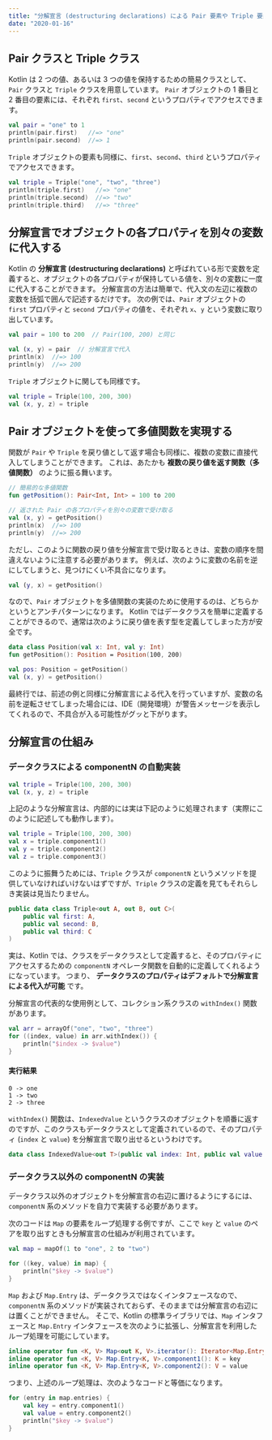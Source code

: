 ```yaml
---
title: "分解宣言 (destructuring declarations) による Pair 要素や Triple 要素の分解"
date: "2020-01-16"
---
```


Pair クラスと Triple クラス
----

Kotlin は 2 つの値、あるいは 3 つの値を保持するための簡易クラスとして、`Pair` クラスと `Triple` クラスを用意しています。
`Pair` オブジェクトの 1 番目と 2 番目の要素には、それぞれ `first`、`second` というプロパティでアクセスできます。

```kotlin
val pair = "one" to 1
println(pair.first)   //=> "one"
println(pair.second)  //=> 1
```

`Triple` オブジェクトの要素も同様に、`first`、`second`、`third` というプロパティでアクセスできます。

```kotlin
val triple = Triple("one", "two", "three")
println(triple.first)   //=> "one"
println(triple.second)  //=> "two"
println(triple.third)   //=> "three"
```


分解宣言でオブジェクトの各プロパティを別々の変数に代入する
----

Kotlin の **分解宣言 (destructuring declarations)** と呼ばれている形で変数を定義すると、オブジェクトの各プロパティが保持している値を、別々の変数に一度に代入することができます。
分解宣言の方法は簡単で、代入文の左辺に複数の変数を括弧で囲んで記述するだけです。
次の例では、`Pair` オブジェクトの `first` プロパティと `second` プロパティの値を、それぞれ `x`、`y` という変数に取り出しています。

```kotlin
val pair = 100 to 200  // Pair(100, 200) と同じ

val (x, y) = pair  // 分解宣言で代入
println(x)  //=> 100
println(y)  //=> 200
```

`Triple` オブジェクトに関しても同様です。

```kotlin
val triple = Triple(100, 200, 300)
val (x, y, z) = triple
```


Pair オブジェクトを使って多値関数を実現する
----

関数が `Pair` や `Triple` を戻り値として返す場合も同様に、複数の変数に直接代入してしまうことができます。
これは、あたかも **複数の戻り値を返す関数（多値関数）** のように振る舞います。

```kotlin
// 簡易的な多値関数
fun getPosition(): Pair<Int, Int> = 100 to 200

// 返された Pair の各プロパティを別々の変数で受け取る
val (x, y) = getPosition()
println(x)  //=> 100
println(y)  //=> 200
```

ただし、このように関数の戻り値を分解宣言で受け取るときは、変数の順序を間違えないように注意する必要があります。
例えば、次のように変数の名前を逆にしてしまうと、見つけにくい不具合になります。

```kotlin
val (y, x) = getPosition()
```

なので、`Pair` オブジェクトを多値関数の実装のために使用するのは、どちらかというとアンチパターンになります。
Kotlin ではデータクラスを簡単に定義することができるので、通常は次のように戻り値を表す型を定義してしまった方が安全です。

```kotlin
data class Position(val x: Int, val y: Int)
fun getPosition(): Position = Position(100, 200)

val pos: Position = getPosition()
val (x, y) = getPosition()
```

最終行では、前述の例と同様に分解宣言による代入を行っていますが、変数の名前を逆転させてしまった場合には、IDE（開発環境）が警告メッセージを表示してくれるので、不具合が入る可能性がグッと下がります。


分解宣言の仕組み
----

### データクラスによる componentN の自動実装

```kotlin
val triple = Triple(100, 200, 300)
val (x, y, z) = triple
```

上記のような分解宣言は、内部的には実は下記のように処理されます（実際にこのように記述しても動作します）。

```kotlin
val triple = Triple(100, 200, 300)
val x = triple.component1()
val y = triple.component2()
val z = triple.component3()
```

このように振舞うためには、`Triple` クラスが `componentN` というメソッドを提供していなければいけないはずですが、`Triple` クラスの定義を見てもそれらしき実装は見当たりません。

```kotlin
public data class Triple<out A, out B, out C>(
    public val first: A,
    public val second: B,
    public val third: C
)
```

実は、Kotlin では、クラスをデータクラスとして定義すると、そのプロパティにアクセスするための `componentN` オペレータ関数を自動的に定義してくれるようになっています。
つまり、 **データクラスのプロパティはデフォルトで分解宣言による代入が可能** です。

分解宣言の代表的な使用例として、コレクション系クラスの `withIndex()` 関数があります。

```kotlin
val arr = arrayOf("one", "two", "three")
for ((index, value) in arr.withIndex()) {
    println("$index -> $value")
}
```

#### 実行結果

```
0 -> one
1 -> two
2 -> three
```

`withIndex()` 関数は、`IndexedValue` というクラスのオブジェクトを順番に返すのですが、このクラスもデータクラスとして定義されているので、そのプロパティ (`index` と `value`) を分解宣言で取り出せるというわけです。

```kotlin
data class IndexedValue<out T>(public val index: Int, public val value: T)
```

### データクラス以外の componentN の実装

データクラス以外のオブジェクトを分解宣言の右辺に置けるようにするには、`componentN` 系のメソッドを自力で実装する必要があります。

次のコードは `Map` の要素をループ処理する例ですが、ここで `key` と `value` のペアを取り出すときも分解宣言の仕組みが利用されています。

```kotlin
val map = mapOf(1 to "one", 2 to "two")

for ((key, value) in map) {
    println("$key -> $value")
}
```

`Map` および `Map.Entry` は、データクラスではなくインタフェースなので、`componentN` 系のメソッドが実装されておらず、そのままでは分解宣言の右辺には置くことができません。
そこで、Kotlin の標準ライブラリでは、`Map` インタフェースと `Map.Entry` インタフェースを次のように拡張し、分解宣言を利用したループ処理を可能にしています。

```kotlin
inline operator fun <K, V> Map<out K, V>.iterator(): Iterator<Map.Entry<K, V>> = entries.iterator()
inline operator fun <K, V> Map.Entry<K, V>.component1(): K = key
inline operator fun <K, V> Map.Entry<K, V>.component2(): V = value
```

つまり、上述のループ処理は、次のようなコードと等価になります。

```kotlin
for (entry in map.entries) {
    val key = entry.component1()
    val value = entry.component2()
    println("$key -> $value")
}
```

